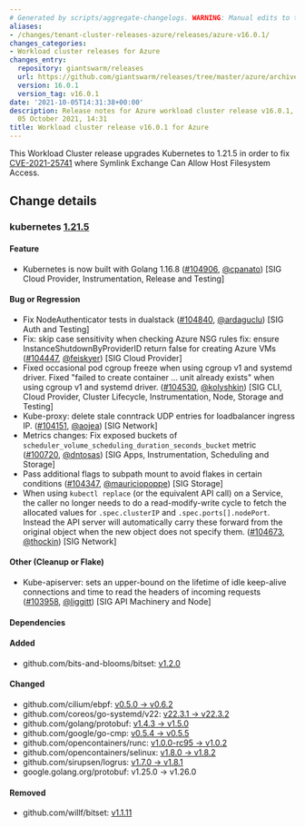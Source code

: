 ```yaml
---
# Generated by scripts/aggregate-changelogs. WARNING: Manual edits to this files will be overwritten.
aliases:
- /changes/tenant-cluster-releases-azure/releases/azure-v16.0.1/
changes_categories:
- Workload cluster releases for Azure
changes_entry:
  repository: giantswarm/releases
  url: https://github.com/giantswarm/releases/tree/master/azure/archived/v16.0.1
  version: 16.0.1
  version_tag: v16.0.1
date: '2021-10-05T14:31:38+00:00'
description: Release notes for Azure workload cluster release v16.0.1, published on
  05 October 2021, 14:31
title: Workload cluster release v16.0.1 for Azure
---
```


This Workload Cluster release upgrades Kubernetes to 1.21.5 in order to fix [CVE-2021-25741](https://github.com/kubernetes/kubernetes/issues/104980) where Symlink Exchange Can Allow Host Filesystem Access.

## Change details


### kubernetes [1.21.5](https://github.com/kubernetes/kubernetes/releases/tag/v1.21.5)

#### Feature
- Kubernetes is now built with Golang 1.16.8 ([#104906](https://github.com/kubernetes/kubernetes/pull/104906), [@cpanato](https://github.com/cpanato)) [SIG Cloud Provider, Instrumentation, Release and Testing]
#### Bug or Regression
- Fix NodeAuthenticator tests in dualstack ([#104840](https://github.com/kubernetes/kubernetes/pull/104840), [@ardaguclu](https://github.com/ardaguclu)) [SIG Auth and Testing]
- Fix: skip case sensitivity when checking Azure NSG rules
  fix: ensure InstanceShutdownByProviderID return false for creating Azure VMs ([#104447](https://github.com/kubernetes/kubernetes/pull/104447), [@feiskyer](https://github.com/feiskyer)) [SIG Cloud Provider]
- Fixed occasional pod cgroup freeze when using cgroup v1 and systemd driver.
  Fixed "failed to create container ... unit already exists" when using cgroup v1 and systemd driver. ([#104530](https://github.com/kubernetes/kubernetes/pull/104530), [@kolyshkin](https://github.com/kolyshkin)) [SIG CLI, Cloud Provider, Cluster Lifecycle, Instrumentation, Node, Storage and Testing]
- Kube-proxy: delete stale conntrack UDP entries for loadbalancer ingress IP. ([#104151](https://github.com/kubernetes/kubernetes/pull/104151), [@aojea](https://github.com/aojea)) [SIG Network]
- Metrics changes: Fix exposed buckets of `scheduler_volume_scheduling_duration_seconds_bucket` metric ([#100720](https://github.com/kubernetes/kubernetes/pull/100720), [@dntosas](https://github.com/dntosas)) [SIG Apps, Instrumentation, Scheduling and Storage]
- Pass additional flags to subpath mount to avoid flakes in certain conditions ([#104347](https://github.com/kubernetes/kubernetes/pull/104347), [@mauriciopoppe](https://github.com/mauriciopoppe)) [SIG Storage]
- When using `kubectl replace` (or the equivalent API call) on a Service, the caller no longer needs to do a read-modify-write cycle to fetch the allocated values for `.spec.clusterIP` and `.spec.ports[].nodePort`.  Instead the API server will automatically carry these forward from the original object when the new object does not specify them. ([#104673](https://github.com/kubernetes/kubernetes/pull/104673), [@thockin](https://github.com/thockin)) [SIG Network]
#### Other (Cleanup or Flake)
- Kube-apiserver: sets an upper-bound on the lifetime of idle keep-alive connections and time to read the headers of incoming requests ([#103958](https://github.com/kubernetes/kubernetes/pull/103958), [@liggitt](https://github.com/liggitt)) [SIG API Machinery and Node]
#### Dependencies
#### Added
- github.com/bits-and-blooms/bitset: [v1.2.0](https://github.com/bits-and-blooms/bitset/tree/v1.2.0)
#### Changed
- github.com/cilium/ebpf: [v0.5.0 → v0.6.2](https://github.com/cilium/ebpf/compare/v0.5.0...v0.6.2)
- github.com/coreos/go-systemd/v22: [v22.3.1 → v22.3.2](https://github.com/coreos/go-systemd/v22/compare/v22.3.1...v22.3.2)
- github.com/golang/protobuf: [v1.4.3 → v1.5.0](https://github.com/golang/protobuf/compare/v1.4.3...v1.5.0)
- github.com/google/go-cmp: [v0.5.4 → v0.5.5](https://github.com/google/go-cmp/compare/v0.5.4...v0.5.5)
- github.com/opencontainers/runc: [v1.0.0-rc95 → v1.0.2](https://github.com/opencontainers/runc/compare/v1.0.0-rc95...v1.0.2)
- github.com/opencontainers/selinux: [v1.8.0 → v1.8.2](https://github.com/opencontainers/selinux/compare/v1.8.0...v1.8.2)
- github.com/sirupsen/logrus: [v1.7.0 → v1.8.1](https://github.com/sirupsen/logrus/compare/v1.7.0...v1.8.1)
- google.golang.org/protobuf: v1.25.0 → v1.26.0
#### Removed
- github.com/willf/bitset: [v1.1.11](https://github.com/willf/bitset/tree/v1.1.11)
